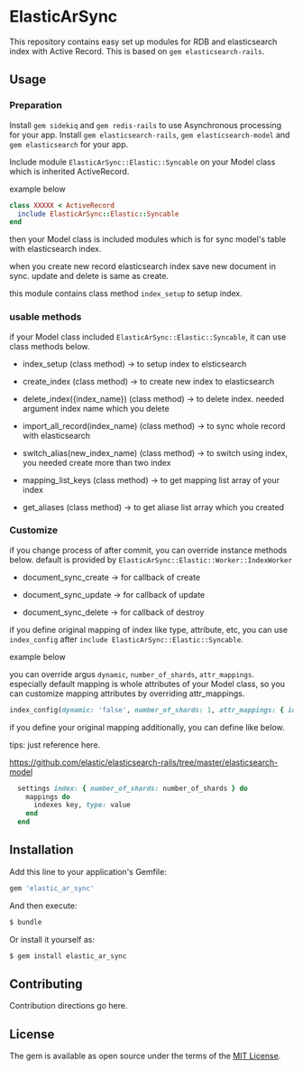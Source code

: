 # ElasticArSync
This repository contains easy set up modules for RDB and elasticsearch index with Active Record.
This is based on `gem elasticsearch-rails`.
## Usage
### Preparation
Install `gem sidekiq` and `gem redis-rails` to use Asynchronous processing for your app.
Install `gem elasticsearch-rails`, `gem elasticsearch-model` and `gem elasticsearch` for your app.


Include module `ElasticArSync::Elastic::Syncable` on your Model class which is inherited ActiveRecord.

example below

```ruby
class XXXXX < ActiveRecord
  include ElasticArSync::Elastic::Syncable
end
```

then your Model class is included modules which is for sync model's table with elasticsearch index.

when you create new record elasticsearch index save new document in sync.
update and delete is same as create.

this module contains class method `index_setup` to setup index.

### usable methods
if your Model class included `ElasticArSync::Elastic::Syncable`, it can use class methods below.

- index_setup (class method)
→ to setup index to elsticsearch

- create_index (class method)
→ to create new index to elasticsearch

- delete_index({index_name})  (class method)
→ to delete index. needed argument index name which you delete

- import_all_record(index_name) (class method)
→ to sync whole record with elasticsearch

- switch_alias(new_index_name) (class method)
→ to switch using index, you needed create more than two index

- mapping_list_keys (class method)
→ to get mapping list array of your index

- get_aliases (class method)
→ to get aliase list array which you created

### Customize
if you change process of after commit, you can override instance methods below.
default is provided by `ElasticArSync::Elastic::Worker::IndexWorker`

- document_sync_create
→ for callback of create

- document_sync_update
→ for callback of update

- document_sync_delete
→ for callback of destroy

if you define original mapping of index like type, attribute, etc, 
you can use `index_config` after `include ElasticArSync::Elastic::Syncable`.

example below

you can override argus `dynamic`, `number_of_shards`, `attr_mappings`.
especially default mapping is whole attributes of your Model class, so you can customize mapping attributes by overriding attr_mappings.
```ruby
index_config(dynamic: 'false', number_of_shards: 1, attr_mappings: { id: 'integer', name: 'text', birth: 'date' })
```

if you define your original mapping additionally, you can define like below.

tips: just reference here.

https://github.com/elastic/elasticsearch-rails/tree/master/elasticsearch-model
```ruby
  settings index: { number_of_shards: number_of_shards } do
    mappings do
      indexes key, type: value
    end
  end
```


## Installation
Add this line to your application's Gemfile:

```ruby
gem 'elastic_ar_sync'
```

And then execute:
```bash
$ bundle
```

Or install it yourself as:
```bash
$ gem install elastic_ar_sync
```

## Contributing
Contribution directions go here.

## License
The gem is available as open source under the terms of the [MIT License](https://opensource.org/licenses/MIT).

